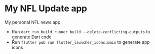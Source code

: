 # My NFL Update app

My personal NFL news app.

* Run `dart run build_runner build --delete-conflicting-outputs` to generate
  Dart code
* Run `flutter pub run flutter_launcher_icons:main` to generate app icons
